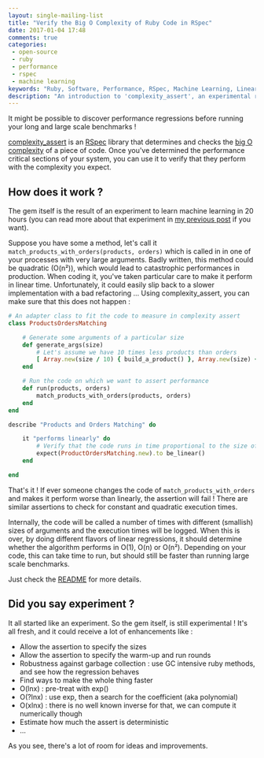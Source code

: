 ```yaml
---
layout: single-mailing-list
title: "Verify the Big O Complexity of Ruby Code in RSpec"
date: 2017-01-04 17:48
comments: true
categories:
 - open-source
 - ruby
 - performance
 - rspec
 - machine learning
keywords: "Ruby, Software, Performance, RSpec, Machine Learning, Linear Regression, Ruby Gem, Programming, Open Source"
description: "An introduction to 'complexity_assert', an experimental ruby open source unit testing gem that I wrote, which uses linear regression asserts the complexity of an algorithm"
---
```

It might be possible to discover performance regressions before running your long and large scale benchmarks !

[complexity_assert](https://github.com/philou/complexity-assert) is an [RSpec](http://rspec.info/) library that determines and checks the [big O complexity](http://bigocheatsheet.com/) of a piece of code. Once you've determined the performance critical sections of your system, you can use it to verify that they perform with the complexity you expect.

## How does it work ?

The gem itself is the result of an experiment to learn machine learning in 20 hours (you can read more about that experiment in [my previous post](/how-i-got-my-feet-wet-with-machine-learning-with-the-first-20-hours/) if you want).

Suppose you have some a method, let's call it `match_products_with_orders(products, orders)` which is called in in one of your processes with very large arguments. Badly written, this method could be quadratic (O(n²)), which would lead to catastrophic performances in production. When coding it, you've taken particular care to make it perform in linear time. Unfortunately, it could easily slip back to a slower implementation with a bad refactoring ... Using complexity_assert, you can make sure that this does not happen :

``` ruby
# An adapter class to fit the code to measure in complexity assert
class ProductsOrdersMatching

    # Generate some arguments of a particular size
    def generate_args(size)
        # Let's assume we have 10 times less products than orders
        [ Array.new(size / 10) { build_a_product() }, Array.new(size) { build_an_order() } ]
    end

    # Run the code on which we want to assert performance
    def run(products, orders)
        match_products_with_orders(products, orders)
    end
end

describe "Products and Orders Matching" do

    it "performs linearly" do
        # Verify that the code runs in time proportional to the size of its arguments
        expect(ProductOrdersMatching.new).to be_linear()
    end

end
```

That's it ! If ever someone changes the code of `match_products_with_orders` and makes it perform worse than linearly, the assertion will fail ! There are similar assertions to check for constant and quadratic execution times.

Internally, the code will be called a number of times with different (smallish) sizes of arguments and the execution times will be logged. When this is over, by doing different flavors of linear regressions, it should determine whether the algorithm performs in O(1), O(n) or O(n²). Depending on your code, this can take time to run, but should still be faster than running large scale benchmarks.

Just check the [README](https://github.com/philou/complexity-assert/blob/master/README.md) for more details.

## Did you say experiment ?

It all started like an experiment. So the gem itself, is still experimental ! It's all fresh, and it could receive a lot of enhancements like :

* Allow the assertion to specify the sizes
* Allow the assertion to specify the warm-up and run rounds
* Robustness against garbage collection : use GC intensive ruby methods, and see how the regression behaves
* Find ways to make the whole thing faster
* O(lnx) : pre-treat with exp()
* O(?lnx) : use exp, then a search for the coefficient (aka polynomial)
* O(xlnx) : there is no well known inverse for that, we can compute it numerically though
* Estimate how much the assert is deterministic
* ...

As you see, there's a lot of room for ideas and improvements.
